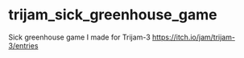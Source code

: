 # trijam_sick_greenhouse_game
Sick greenhouse game I made for Trijam-3 https://itch.io/jam/trijam-3/entries
